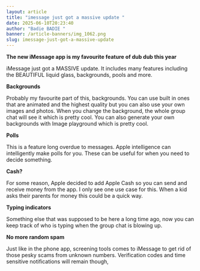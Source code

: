 ```yaml
---
layout: article
title: "imessage just got a massive update "
date: 2025-06-10T20:23:40
author: "Badie BADIE "
banner: /article-banners/img_1062.png
slug: imessage-just-got-a-massive-update
---
```

**The new iMessage app is my favourite feature of dub dub this year** 





iMessage just got a MASSIVE update. It includes many features including the BEAUTIFUL liquid glass, backgrounds, pools and more. 





**Backgrounds** 

Probably my favourite part of this, backgrounds. You can use built in ones that are animated and the highest quality but you can also use your own images and photos. When you change the background, the whole group chat will see it which is pretty cool. You can also generate your own backgrounds with Image playground which is pretty cool. 





**Polls**

This is a feature long overdue to messages. Apple intelligence can intelligently make polls for you. These can be useful for when you need to decide something.





**Cash?**

For some reason, Apple decided to add Apple Cash so you can send and receive money from the app. I only see one use case for this. When a kid asks their parents for money this could be a quick way. 





**Typing indicators** 

Something else that was supposed to be here a long time ago, now you can keep track of who is typing when the group chat is blowing up. 





**No more random spam**

Just like in the phone app, screening tools comes to iMessage to get rid of those pesky scams from unknown numbers. Verification codes and time sensitive notifications will remain though, 
















